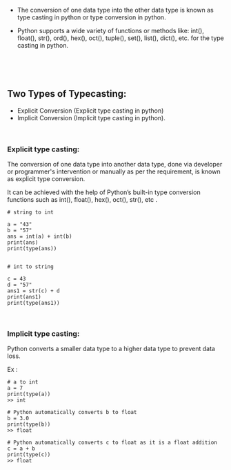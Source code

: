 - The conversion of one data type into the other data type is known as type casting in python or type conversion in python.

* Python supports a wide variety of functions or methods like: int(), float(), str(), ord(), hex(), oct(), tuple(), set(), list(), dict(), etc. for the type casting in python.

&nbsp;

&nbsp;

## Two Types of Typecasting:

- Explicit Conversion (Explicit type casting in python)
- Implicit Conversion (Implicit type casting in python).

&nbsp;

### Explicit type casting:

The conversion of one data type into another data type, done via developer or programmer's intervention or manually as per the requirement, is known as explicit type conversion.

It can be achieved with the help of Python’s built-in type conversion functions such as int(), float(), hex(), oct(), str(), etc .

```
# string to int

a = "43"
b = "57"
ans = int(a) + int(b)
print(ans)
print(type(ans))


# int to string

c = 43
d = "57"
ans1 = str(c) + d
print(ans1)
print(type(ans1))
```

&nbsp;

### Implicit type casting:

Python converts a smaller data type to a higher data type to prevent data loss.

Ex :

```
# a to int
a = 7
print(type(a))
>> int

# Python automatically converts b to float
b = 3.0
print(type(b))
>> float

# Python automatically converts c to float as it is a float addition
c = a + b
print(type(c))
>> float
```
